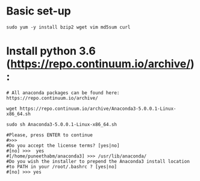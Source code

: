 
# Basic set-up
```
sudo yum -y install bzip2 wget vim md5sum curl

```

# Install python 3.6 (https://repo.continuum.io/archive/):
```
# All anaconda packages can be found here: https://repo.continuum.io/archive/

wget https://repo.continuum.io/archive/Anaconda3-5.0.0.1-Linux-x86_64.sh

sudo sh Anaconda3-5.0.0.1-Linux-x86_64.sh

#Please, press ENTER to continue
#>>> 
#Do you accept the license terms? [yes|no]
#[no] >>>  yes
#[/home/puneethabm/anaconda3] >>> /usr/lib/anaconda/
#Do you wish the installer to prepend the Anaconda3 install location
#to PATH in your /root/.bashrc ? [yes|no]
#[no] >>> yes

```
